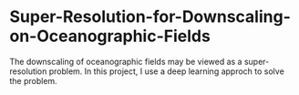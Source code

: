 # Super-Resolution-for-Downscaling-on-Oceanographic-Fields
The downscaling of oceanographic fields may be viewed as a super-resolution problem. In this project, I use a deep learning approch to solve the problem.
